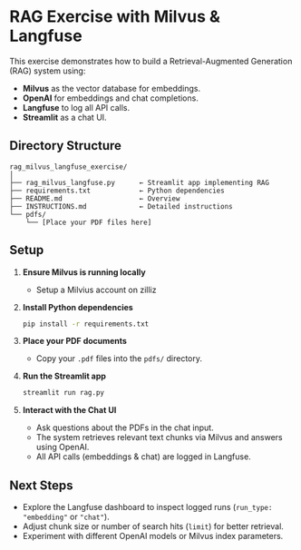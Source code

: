 # RAG Exercise with Milvus & Langfuse

This exercise demonstrates how to build a Retrieval-Augmented Generation (RAG) system using:
- **Milvus** as the vector database for embeddings.
- **OpenAI** for embeddings and chat completions.
- **Langfuse** to log all API calls.
- **Streamlit** as a chat UI.

## Directory Structure

```
rag_milvus_langfuse_exercise/
│
├── rag_milvus_langfuse.py      ← Streamlit app implementing RAG
├── requirements.txt            ← Python dependencies
├── README.md                   ← Overview
├── INSTRUCTIONS.md             ← Detailed instructions
└── pdfs/
    └── [Place your PDF files here]
```

## Setup

1. **Ensure Milvus is running locally**  
   - Setup a Milvius account on zilliz

2. **Install Python dependencies**  
   ```bash
   pip install -r requirements.txt
   ```

3. **Place your PDF documents**  
   - Copy your `.pdf` files into the `pdfs/` directory.

4. **Run the Streamlit app**  
   ```bash
   streamlit run rag.py
   ```

5. **Interact with the Chat UI**  
   - Ask questions about the PDFs in the chat input.
   - The system retrieves relevant text chunks via Milvus and answers using OpenAI.  
   - All API calls (embeddings & chat) are logged in Langfuse.

## Next Steps
- Explore the Langfuse dashboard to inspect logged runs (`run_type: "embedding"` or `"chat"`).  
- Adjust chunk size or number of search hits (`limit`) for better retrieval.  
- Experiment with different OpenAI models or Milvus index parameters.  
